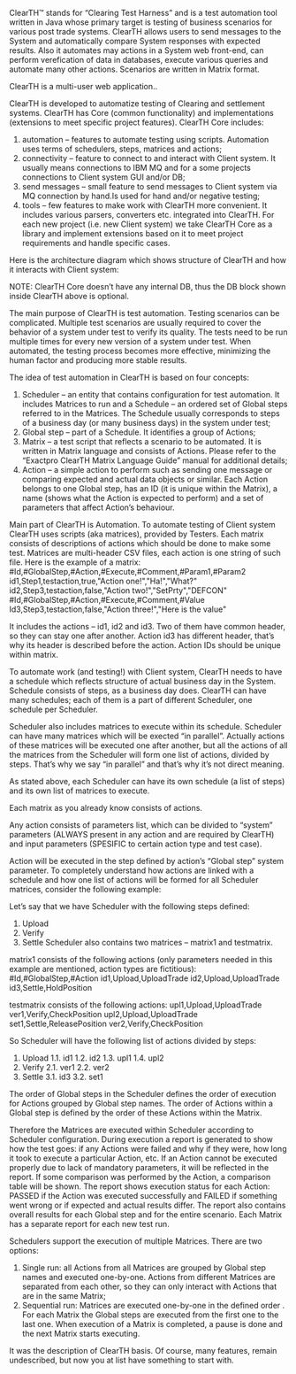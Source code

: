 ClearTH™ stands for “Clearing Test Harness” and is a test automation tool written in Java whose primary target is testing of business scenarios for various post trade systems. ClearTH allows users to send messages to the System and automatically compare System responses with expected results. Also it automates may actions in a System web front-end, can perform verefication of data in databases, execute various queries and automate many other actions. Scenarios are written in Matrix format.

ClearTH is a multi-user web application..

ClearTH is developed to automatize testing of Clearing and settlement systems. ClearTH has Core (common functionality) and implementations (extensions to meet specific project features).
ClearTH Core includes:
1.	automation – features to automate testing using scripts. Automation uses terms of schedulers, steps, matrices and actions;
2.	connectivity – feature to connect to and interact with Client system. It usually means connections to IBM MQ and for a some projects connections to Client system GUI and/or DB;
3.	send messages – small feature to send messages to Client system via MQ connection by hand.Is used for hand and/or negative testing;
4.	tools – few features to make work with ClearTH more convenient. It includes various parsers, converters etc. integrated into ClearTH.
For each new project (i.e. new Client system) we take ClearTH Core as a library and implement extensions based on it to meet project requirements and handle specific cases.

Here is the architecture diagram which shows structure of ClearTH and how it interacts with Client system:
 
NOTE: ClearTH Core doesn’t have any internal DB, thus the DB block shown inside ClearTH above is optional.

The main purpose of ClearTH is test automation. Testing scenarios can be complicated. Multiple test scenarios are usually required to cover the behavior of a system under test to verify its quality. The tests need to be run multiple times for every new version of a system under test. When automated, the testing process becomes more effective, minimizing the human factor and producing more stable results.

The idea of test automation in ClearTH is based on four concepts:
1.	Scheduler – an entity that contains configuration for test automation. It includes Matrices to run and a Schedule – an ordered set of Global steps referred to in the Matrices. The Schedule usually corresponds to steps of a business day (or many business days) in the system under test;
2.	Global step – part of a Schedule. It identifies a group of Actions;
3.	Matrix – a test script that reflects a scenario to be automated. It is written in Matrix language and consists of Actions. Please refer to the “Exactpro ClearTH Matrix Language Guide” manual for additional details;
4.	Action – a simple action to perform such as sending one message or comparing expected and actual data objects or similar. Each Action belongs to one Global step, has an ID (it is unique within the Matrix), a name (shows what the Action is expected to perform) and a set of parameters that affect Action’s behaviour.

Main part of ClearTH is Automation.
To automate testing of Client system ClearTH uses scripts (aka matrices), provided by Testers. Each matrix consists of descriptions of actions which should be done to make some test. Matrices are multi-header CSV files, each action is one string of such file.
Here is the example of a matrix:
#Id,#GlobalStep,#Action,#Execute,#Comment,#Param1,#Param2
id1,Step1,testaction,true,"Action one!","Ha!","What?"
id2,Step3,testaction,false,"Action two!","SetPrty","DEFCON"
#Id,#GlobalStep,#Action,#Execute,#Comment,#Value
Id3,Step3,testaction,false,"Action three!","Here is the value"

It includes the actions – id1, id2 and id3. Two of them have common header, so they can stay one after another. Action id3 has different header, that’s why its header is described before the action.
Action IDs should be unique within matrix.

To automate work (and testing!) with Client system, ClearTH needs to have a schedule which reflects structure of actual business day in the System. Schedule consists of steps, as a business day does. ClearTH can have many schedules; each of them is a part of different Scheduler, one schedule per Scheduler.

Scheduler also includes matrices to execute within its schedule. Scheduler can have many matrices which will be exected “in parallel”. Actually actions of these matrices will be executed one after another, but all the actions of all the matrices from the Scheduler will form one list of actions, divided by steps. That’s why we say “in parallel” and that’s why it’s not direct meaning.

As stated above, each Scheduler can have its own schedule (a list of steps) and its own list of matrices to execute.
 
Each matrix as you already know consists of actions.
 
Any action consists of parameters list, which can be divided to “system” parameters (ALWAYS present in any action and are required by ClearTH) and input parameters (SPESIFIC to certain action type and test case).
 
Action will be executed in the step defined by action’s “Global step” system parameter.
To completely understand how actions are linked with a schedule and how one list of actions will be formed for all Scheduler matrices, consider the following example:

Let’s say that we have Scheduler with the following steps defined:
1.	Upload
2.	Verify
3.	Settle
Scheduler also contains two matrices – matrix1 and testmatrix.

matrix1 consists of the following actions (only parameters needed in this example are mentioned, action types are fictitious):
#Id,#GlobalStep,#Action
id1,Upload,UploadTrade
id2,Upload,UploadTrade
id3,Settle,HoldPosition

testmatrix consists of the following actions:
upl1,Upload,UploadTrade
ver1,Verify,CheckPosition
upl2,Upload,UploadTrade
set1,Settle,ReleasePosition
ver2,Verify,CheckPosition

So Scheduler will have the following list of actions divided by steps:
1.	Upload
1.1.	id1
1.2.	id2
1.3.	upl1
1.4.	upl2
2.	Verify
2.1.	ver1
2.2.	ver2
3.	Settle
3.1.	id3
3.2.	set1

The order of Global steps in the Scheduler defines the order of execution for Actions grouped by Global step names. The order of Actions within a Global step is defined by the order of these Actions within the Matrix.

Therefore the Matrices are executed within Scheduler according to Scheduler configuration. During execution a report is generated to show how the test goes: if any Actions were failed and why if they were, how long it took to execute a particular Action, etc. If an Action cannot be executed properly due to lack of mandatory parameters, it will be reflected in the report. If some comparison was performed by the Action, a comparison table will be shown. The report shows execution status for each Action: PASSED if the Action was executed successfully and FAILED if something went wrong or if expected and actual results differ. The report also contains overall results for each Global step and for the entire scenario. Each Matrix has a separate report for each new test run.

Schedulers support the execution of multiple Matrices. There are two options:
1.	Single run: all Actions from all Matrices are grouped by Global step names and executed one-by-one. Actions from different Matrices are separated from each other, so they can only interact with Actions that are in the same Matrix;
2.	Sequential run: Matrices are executed one-by-one in the defined order . For each Matrix the Global steps are executed from the first one to the last one. When execution of a Matrix is completed, a pause is done and the next Matrix starts executing.

It was the description of ClearTH basis. Of course, many features, remain undescribed, but now you at list have something to start with.

